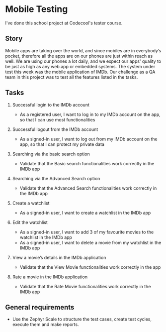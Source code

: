 # Mobile Testing

I've done this school project at Codecool's tester course.

## Story

Mobile apps are taking over the world, and since mobiles are in everybody’s pocket, therefore all the apps are on our phones are just within reach as well.
We are using our phones a lot daily, and we expect our apps' quality to be just as high as any web app or embedded systems.
The system under test this week was the mobile application of IMDb. Our challenge as a QA team in this project was to test all the features listed in the tasks.

## Tasks

1. Successful login to the IMDb account
    - As a registered user, I want to log in to my IMDb account on the app, so that I can use most functionalities

2. Successful logout from the IMDb account
    - As a signed-in user, I want to log out from my IMDb account on the app, so that I can protect my private data

3. Searching via the basic search option
    - Validate that the Basic search functionalities work correctly in the IMDb app

4. Searching via the Advanced Search option
    - Validate that the Advanced Search functionalities work correctly in the IMDb app

5. Create a watchlist
    - As a signed-in user, I want to create a watchlist in the IMDb app

6. Edit the watchlist
    - As a signed-in user, I want to add 3 of my favourite movies to the watchlist in the IMDb app
    - As a signed-in user, I want to delete a movie from my watchlist in the IMDb app

7. View a movie’s details in the IMDb application
    - Validate that the View Movie functionalities work correctly in the app

8. Rate a movie in the IMDb application
    - Validate that the Rate Movie functionalities work correctly in the IMDb app
	
## General requirements

- Use the Zephyr Scale to structure the test cases, create test cycles, execute them and make reports.
